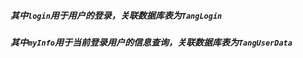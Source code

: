 ##### 其中```login```用于用户的登录，关联数据库表为```TangLogin```
##### 其中```myInfo```用于当前登录用户的信息查询，关联数据库表为```TangUserData```
